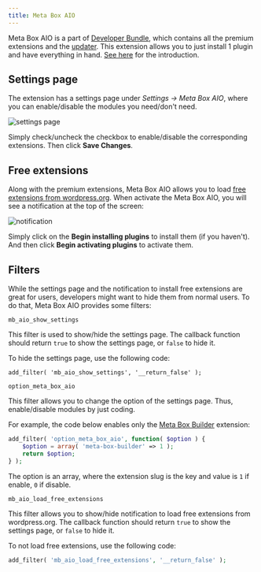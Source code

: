```yaml
---
title: Meta Box AIO
---
```


Meta Box AIO is a part of [Developer Bundle](https://metabox.io/pricing/), which contains all the premium extensions and the [updater](https://metabox.io/plugins/meta-box-updater/). This extension allows you to just install 1 plugin and have everything in hand. [See here](https://metabox.io/meta-box-aio-available/) for the introduction.

## Settings page

The extension has a settings page under *Settings &rarr; Meta Box AIO*, where you can enable/disable the modules you need/don't need.

![settings page](http://i.imgur.com/rGbwDoB.png)

Simply check/uncheck the checkbox to enable/disable the corresponding extensions. Then click **Save Changes**.

## Free extensions

Along with the premium extensions, Meta Box AIO allows you to load [free extensions from wordpress.org](https://profiles.wordpress.org/metabox#content-plugins). When activate the Meta Box AIO, you will see a notification at the top of the screen:

![notification](http://i.imgur.com/jOs4Its.png)

Simply click on the **Begin installing plugins** to install them (if you haven't). And then click **Begin activating plugins** to activate them.

## Filters

While the settings page and the notification to install free extensions are great for users, developers might want to hide them from normal users. To do that, Meta Box AIO provides some filters:

`mb_aio_show_settings`

This filter is used to show/hide the settings page. The callback function should return `true` to show the settings page, or `false` to hide it.

To hide the settings page, use the following code:

```
add_filter( 'mb_aio_show_settings', '__return_false' );
```

`option_meta_box_aio`

This filter allows you to change the option of the settings page. Thus, enable/disable modules by just coding.

For example, the code below enables only the [Meta Box Builder](https://metabox.io/plugins/meta-box-builder/) extension:

```php
add_filter( 'option_meta_box_aio', function( $option ) {
    $option = array( 'meta-box-builder' => 1 );
    return $option;
} );
```

The option is an array, where the extension slug is the key and value is `1` if enable, `0` if disable.

`mb_aio_load_free_extensions`

This filter allows you to show/hide notification to load free extensions from wordpress.org. The callback function should return `true` to show the settings page, or `false` to hide it.

To not load free extensions, use the following code:

```php
add_filter( 'mb_aio_load_free_extensions', '__return_false' );
```